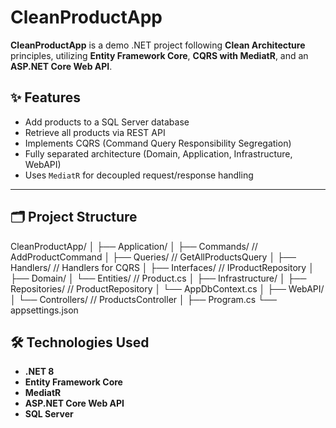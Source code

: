 # CleanProductApp

**CleanProductApp** is a demo .NET project following **Clean Architecture** principles, utilizing **Entity Framework Core**, **CQRS with MediatR**, and an **ASP.NET Core Web API**.

## ✨ Features

- Add products to a SQL Server database
- Retrieve all products via REST API
- Implements CQRS (Command Query Responsibility Segregation)
- Fully separated architecture (Domain, Application, Infrastructure, WebAPI)
- Uses `MediatR` for decoupled request/response handling

---

## 🗂️ Project Structure

CleanProductApp/
│
├── Application/
│ ├── Commands/ // AddProductCommand
│ ├── Queries/ // GetAllProductsQuery
│ ├── Handlers/ // Handlers for CQRS
│ ├── Interfaces/ // IProductRepository
│
├── Domain/
│ └── Entities/ // Product.cs
│
├── Infrastructure/
│ ├── Repositories/ // ProductRepository
│ └── AppDbContext.cs
│
├── WebAPI/
│ └── Controllers/ // ProductsController
│
├── Program.cs
└── appsettings.json

## 🛠️ Technologies Used

- **.NET 8**
- **Entity Framework Core**
- **MediatR**
- **ASP.NET Core Web API**
- **SQL Server**